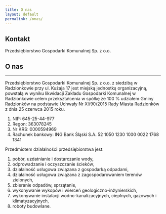 ```yaml
---
title: O nas
layout: default
permalink: /onas/
---
```


## Kontakt

Przedsiębiorstwo Gospodarki Komunalnej Sp. z o.o.

<h2>O nas</h2>
<hr />
<p>
  Przedsiębiorstwo Gospodarki Komunalnej Sp. z o.o. z siedzibą w Radzionkowie
  przy ul. Kużaja 17 jest miejską jednostką organizacyjną, powstałą w wyniku
  likwidacji Zakładu Gospodarki Komunalnej w Radzionkowie celem przekształcenia
  w spółkę ze 100 % udziałem Gminy Radzionków na podstawie Uchwały Nr XI/90/2015
  Rady Miasta Radzionków z dnia 25 czerwca 2015 roku. 
  <ol>
    <li>NIP: 645-25-44-977</li>
    <li>Regon: 363078245</li>
    <li>Nr KRS: 0000594969</li>
    <li>Rachunek bankowy: ING Bank Śląski S.A. 52 1050 1230 1000 0022 1768 1341</li>
  </ol>
</p>
<p>
  Przedmiotem działalności przedsiębiorstwa jest:
  <ol>
    <li>pobór, uzdatnianie i dostarczanie wody,</li>
    <li>odprowadzanie i oczyszczanie ścieków,</li>
    <li>działalność usługowa związana z gospodarką odpadami,</li>
    <li>działalność usługowa związana z zagospodarowaniem terenów zielonych,</li>
    <li>zbieranie odpadów, sprzątanie,</li>
    <li>wykonywanie wykopów i wierceń geologiczno-inżynierskich,</li>
    <li>wykonywanie instalacji wodno-kanalizacyjnych, cieplnych, gazowych i klimatyzacyjnych,</li>
    <li>roboty budowlane.</li>
</ol>
</p>

